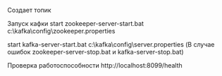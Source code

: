 Создает топик


Запуск кафки
start zookeeper-server-start.bat c:\kafka\config\zookeeper.properties

start kafka-server-start.bat c:\kafka\config\server.properties (В случае ошибок zookeeper-server-stop.bat и kafka-server-stop.bat)

Проверка работоспособности
http://localhost:8099/health